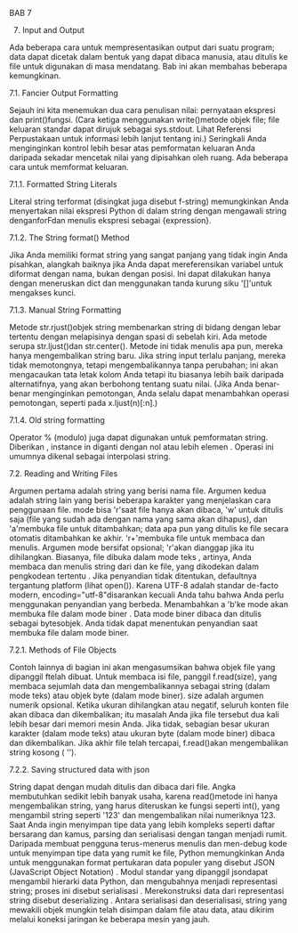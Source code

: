 BAB 7

7. Input and Output

Ada beberapa cara untuk mempresentasikan output dari suatu program; data dapat dicetak dalam bentuk yang dapat dibaca manusia, atau ditulis ke file untuk digunakan di masa mendatang. Bab ini akan membahas beberapa kemungkinan.

7.1. Fancier Output Formatting

Sejauh ini kita menemukan dua cara penulisan nilai: pernyataan ekspresi dan print()fungsi. (Cara ketiga menggunakan write()metode objek file; file keluaran standar dapat dirujuk sebagai sys.stdout. Lihat Referensi Perpustakaan untuk informasi lebih lanjut tentang ini.)
Seringkali Anda menginginkan kontrol lebih besar atas pemformatan keluaran Anda daripada sekadar mencetak nilai yang dipisahkan oleh ruang. Ada beberapa cara untuk memformat keluaran.

7.1.1. Formatted String Literals

Literal string terformat (disingkat juga disebut f-string) memungkinkan Anda menyertakan nilai ekspresi Python di dalam string dengan mengawali string denganforFdan menulis ekspresi sebagai {expression}.

7.1.2. The String format() Method

Jika Anda memiliki format string yang sangat panjang yang tidak ingin Anda pisahkan, alangkah baiknya jika Anda dapat mereferensikan variabel untuk diformat dengan nama, bukan dengan posisi. Ini dapat dilakukan hanya dengan meneruskan dict dan menggunakan tanda kurung siku '[]'untuk mengakses kunci.

7.1.3. Manual String Formatting

Metode str.rjust()objek string membenarkan string di bidang dengan lebar tertentu dengan melapisinya dengan spasi di sebelah kiri. Ada metode serupa str.ljust()dan str.center(). Metode ini tidak menulis apa pun, mereka hanya mengembalikan string baru. Jika string input terlalu panjang, mereka tidak memotongnya, tetapi mengembalikannya tanpa perubahan; ini akan mengacaukan tata letak kolom Anda tetapi itu biasanya lebih baik daripada alternatifnya, yang akan berbohong tentang suatu nilai. (Jika Anda benar-benar menginginkan pemotongan, Anda selalu dapat menambahkan operasi pemotongan, seperti pada x.ljust(n)[:n].)

7.1.4. Old string formatting

Operator % (modulo) juga dapat digunakan untuk pemformatan string. Diberikan , instance in diganti dengan nol atau lebih elemen . Operasi ini umumnya dikenal sebagai interpolasi string.

7.2. Reading and Writing Files

Argumen pertama adalah string yang berisi nama file. Argumen kedua adalah string lain yang berisi beberapa karakter yang menjelaskan cara penggunaan file. mode bisa 'r'saat file hanya akan dibaca, 'w' untuk ditulis saja (file yang sudah ada dengan nama yang sama akan dihapus), dan 'a'membuka file untuk ditambahkan; data apa pun yang ditulis ke file secara otomatis ditambahkan ke akhir. 'r+'membuka file untuk membaca dan menulis. Argumen mode bersifat opsional; 'r'akan dianggap jika itu dihilangkan.
Biasanya, file dibuka dalam mode teks , artinya, Anda membaca dan menulis string dari dan ke file, yang dikodekan dalam pengkodean tertentu . Jika penyandian tidak ditentukan, defaultnya tergantung platform (lihat open()). Karena UTF-8 adalah standar de-facto modern, encoding="utf-8"disarankan kecuali Anda tahu bahwa Anda perlu menggunakan penyandian yang berbeda. Menambahkan a 'b'ke mode akan membuka file dalam mode biner . Data mode biner dibaca dan ditulis sebagai bytesobjek. Anda tidak dapat menentukan penyandian saat membuka file dalam mode biner.

7.2.1. Methods of File Objects

Contoh lainnya di bagian ini akan mengasumsikan bahwa objek file yang dipanggil ftelah dibuat.
Untuk membaca isi file, panggil f.read(size), yang membaca sejumlah data dan mengembalikannya sebagai string (dalam mode teks) atau objek byte (dalam mode biner). size adalah argumen numerik opsional. Ketika ukuran dihilangkan atau negatif, seluruh konten file akan dibaca dan dikembalikan; itu masalah Anda jika file tersebut dua kali lebih besar dari memori mesin Anda. Jika tidak, sebagian besar ukuran karakter (dalam mode teks) atau ukuran byte (dalam mode biner) dibaca dan dikembalikan. Jika akhir file telah tercapai, f.read()akan mengembalikan string kosong ( '').

7.2.2. Saving structured data with json

String dapat dengan mudah ditulis dan dibaca dari file. Angka membutuhkan sedikit lebih banyak usaha, karena read()metode ini hanya mengembalikan string, yang harus diteruskan ke fungsi seperti int(), yang mengambil string seperti '123' dan mengembalikan nilai numeriknya 123. Saat Anda ingin menyimpan tipe data yang lebih kompleks seperti daftar bersarang dan kamus, parsing dan serialisasi dengan tangan menjadi rumit.
Daripada membuat pengguna terus-menerus menulis dan men-debug kode untuk menyimpan tipe data yang rumit ke file, Python memungkinkan Anda untuk menggunakan format pertukaran data populer yang disebut JSON (JavaScript Object Notation) . Modul standar yang dipanggil jsondapat mengambil hierarki data Python, dan mengubahnya menjadi representasi string; proses ini disebut serialisasi . Merekonstruksi data dari representasi string disebut deserializing . Antara serialisasi dan deserialisasi, string yang mewakili objek mungkin telah disimpan dalam file atau data, atau dikirim melalui koneksi jaringan ke beberapa mesin yang jauh.
